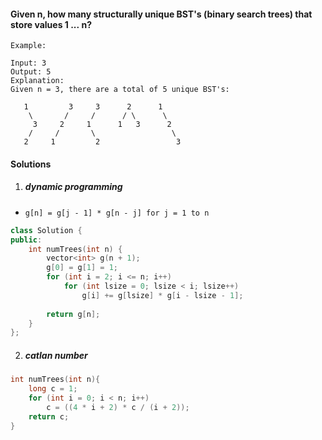 #### Given n, how many structurally unique BST's (binary search trees) that store values 1 ... n?

```
Example:

Input: 3
Output: 5
Explanation:
Given n = 3, there are a total of 5 unique BST's:

   1         3     3      2      1
    \       /     /      / \      \
     3     2     1      1   3      2
    /     /       \                 \
   2     1         2                 3
```

#### Solutions


1. ##### dynamic programming

- `g[n] = g[j - 1] * g[n - j] for j = 1 to n`

```c++
class Solution {
public:
    int numTrees(int n) {
        vector<int> g(n + 1);
        g[0] = g[1] = 1;
        for (int i = 2; i <= n; i++)
            for (int lsize = 0; lsize < i; lsize++)
                g[i] += g[lsize] * g[i - lsize - 1];
        
        return g[n];
    }
};
```

2. ##### catlan number

```c++
int numTrees(int n){
    long c = 1;
    for (int i = 0; i < n; i++)
        c = ((4 * i + 2) * c / (i + 2));
    return c;
}
```